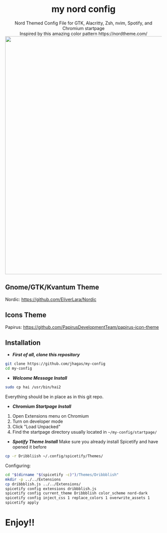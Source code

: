 <h1 align="center">my nord config</h1>

<div align="center">
Nord Themed Config File for GTK, Alacritty, Zsh, nvim, Spotify, and Chromium startpage<br>
  Inspired by this amazing color pattern https://nordtheme.com/<br>
<img src="https://github.com/jhagas/my-config/raw/main/Screenshot/3.png" width="763">
</div>

## Gnome/GTK/Kvantum Theme
Nordic: https://github.com/EliverLara/Nordic

## Icons Theme
Papirus: https://github.com/PapirusDevelopmentTeam/papirus-icon-theme

## Installation
- ***First of all, clone this repository***
```bash
git clone https://github.com/jhagas/my-config
cd my-config
```

- ***Welcome Message Install***
```bash
sudo cp hai /usr/bin/hai2
```

Everything should be in place as in this git repo.


- ***Chromium Startpage Install***
1. Open Extensions menu on Chromium
2. Turn on developer mode
3. Click "Load Unpacked"
4. Find the startpage directory
usually located in
```~/my-config/startpage/```

- ***Spotify Theme Install***
Make sure you already install Spicetify and have opened it before
```bash
cp -r Dribbliish ~/.config/spicetify/Themes/
```
Configuring:
```bash
cd "$(dirname "$(spicetify -c)")/Themes/Dribbblish"
mkdir -p ../../Extensions
cp dribbblish.js ../../Extensions/
spicetify config extensions dribbblish.js
spicetify config current_theme Dribbblish color_scheme nord-dark
spicetify config inject_css 1 replace_colors 1 overwrite_assets 1
spicetify apply
```

# Enjoy!!
